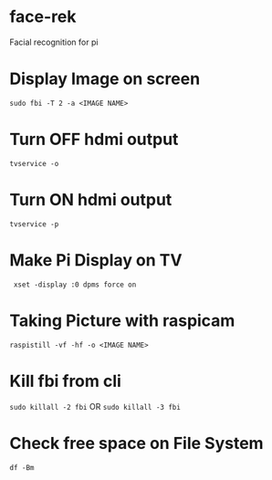# face-rek

Facial recognition for pi


# Display Image on screen
```sudo fbi -T 2 -a <IMAGE NAME>```

# Turn OFF hdmi output
```tvservice -o```

# Turn ON hdmi output
```tvservice -p```

# Make Pi Display on TV
``` xset -display :0 dpms force on```

# Taking Picture with raspicam 
```raspistill -vf -hf -o <IMAGE NAME>```

# Kill fbi from cli
```sudo killall -2 fbi```
OR
```sudo killall -3 fbi```

# Check free space on File System
```df -Bm```